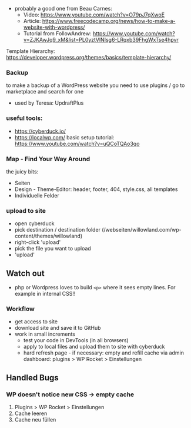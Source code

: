- probably a good one from Beau Carnes: 
  - Video: https://www.youtube.com/watch?v=O79pJ7qXwoE
  - Article: https://www.freecodecamp.org/news/how-to-make-a-website-with-wordpress/
  - Tutorial from FollowAndrew: https://www.youtube.com/watch?v=ZJKAwJq9_xM&list=PL0yztVlNIsg6-LRqxb39FhgWxTse4hpvr

Template Hierarchy: https://developer.wordpress.org/themes/basics/template-hierarchy/

### Backup 
to make a backup of a WordPress website you need to use plugins / go to marketplace and search for one
- used by Teresa: UpdraftPlus

### useful tools: 
- https://cyberduck.io/
- https://localwp.com/
  basic setup tutorial: https://www.youtube.com/watch?v=uQCoTQAo3qo

### Map - Find Your Way Around
the juicy bits:
- Seiten
- Design - Theme-Editor: header, footer, 404, style.css, all templates
- Individuelle Felder

### upload to site
- open cyberduck
- pick destination / destination folder (/webseiten/willowland.com/wp-content/themes/willowland)
- right-click 'upload'
- pick the file you want to upload
- 'upload'


## Watch out
- php or Wordpress loves to build `<p>` where it sees empty lines. For example in internal CSS!!

### Workflow
- get access to site
- download site and save it to GitHub
- work in small increments
  - test your code in DevTools (in all browsers)
  - apply to local files and upload them to site with cyberduck
  - hard refresh page - if necessary: empty and refill cache via admin dashboard: plugins > WP Rocket > Einstellungen


## Handled Bugs

### WP doesn't notice new CSS -> empty cache
1. Plugins > WP Rocket > Einstellungen
2. Cache leeren
3. Cache neu füllen